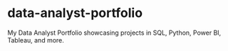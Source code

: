 # data-analyst-portfolio
My Data Analyst Portfolio showcasing projects in SQL, Python, Power BI, Tableau, and more.
